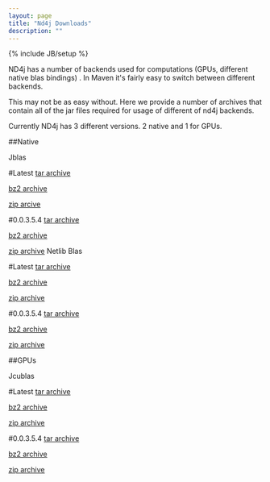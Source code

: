 ```yaml
---
layout: page
title: "Nd4j Downloads"
description: ""
---
```

{% include JB/setup %}

ND4j has a number of backends used for computations (GPUs, different native
blas bindings) . In Maven it's fairly easy to switch between different backends. 

This may not be as easy without. Here we provide a number of archives that contain all of the jar files 
required for usage of different of nd4j backends.

Currently ND4j has 3 different versions. 2 native and 1 for GPUs.


##Native

Jblas

#Latest
[tar archive](https://s3.amazonaws.com/nd4j-distribution/jblas/latest/nd4j-release-0.0.3.5.4-bin.tar.bz2)

[bz2 archive](https://s3.amazonaws.com/nd4j-distribution/jblas/latest/nd4j-release-0.0.3.5.4-bin.tar.gz)

[zip arcive](https://s3.amazonaws.com/nd4j-distribution/jblas/latest/nd4j-release-0.0.3.5.4-bin.zip)

#0.0.3.5.4
[tar archive](https://s3.amazonaws.com/nd4j-distribution/jblas/0.0.3.5.4/nd4j-release-0.0.3.5.4-bin.tar.bz2)

[bz2 archive](https://s3.amazonaws.com/nd4j-distribution/jblas/0.0.3.5.4/nd4j-release-0.0.3.5.4-bin.tar.gz)

[zip archive](https://s3.amazonaws.com/nd4j-distribution/jblas/0.0.3.5.4/nd4j-release-0.0.3.5.4-bin.zip)
Netlib Blas

#Latest
[tar archive](https://s3.amazonaws.com/nd4j-distribution/netlib-blas/latest/nd4j-release-0.0.3.5.4-bin.tar.bz2)

[bz2 archive](https://s3.amazonaws.com/nd4j-distribution/netlib-blas/latest/nd4j-release-0.0.3.5.4-bin.tar.bz2)

[zip archive](https://s3.amazonaws.com/nd4j-distribution/netlib-blas/latest/nd4j-release-0.0.3.5.4-bin.tar.bz2)

#0.0.3.5.4
[tar archive](https://s3.amazonaws.com/nd4j-distribution/netlib-blas/0.0.3.5.4/nd4j-release-0.0.3.5.4-bin.tar.bz2)

[bz2 archive](https://s3.amazonaws.com/nd4j-distribution/netlib-blas/0.0.3.5.4/nd4j-release-0.0.3.5.4-bin.tar.bz2)

[zip archive](https://s3.amazonaws.com/nd4j-distribution/netlib-blas/0.0.3.5.4/nd4j-release-0.0.3.5.4-bin.tar.bz2)

##GPUs

Jcublas

#Latest
[tar archive](https://s3.amazonaws.com/nd4j-distribution/jcublas/latest/nd4j-release-0.0.3.5.4-bin.tar.bz2)

[bz2 archive](https://s3.amazonaws.com/nd4j-distribution/jcublas/latest/nd4j-release-0.0.3.5.4-bin.tar.bz2)

[zip archive](https://s3.amazonaws.com/nd4j-distribution/jcublas/latest/nd4j-release-0.0.3.5.4-bin.tar.bz2)

#0.0.3.5.4
[tar archive](https://s3.amazonaws.com/nd4j-distribution/jcublas/0.0.3.5.4/nd4j-release-0.0.3.5.4-bin.tar.bz2)

[bz2 archive](https://s3.amazonaws.com/nd4j-distribution/jcublas/0.0.3.5.4/nd4j-release-0.0.3.5.4-bin.tar.bz2)

[zip archive](https://s3.amazonaws.com/nd4j-distribution/jcublas/0.0.3.5.4/nd4j-release-0.0.3.5.4-bin.tar.bz2)
